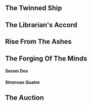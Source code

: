 
## The Twinned Ship


## The Librarian's Accord


## Rise From The Ashes


## The Forging Of The Minds

#### Seram Dos


#### Stronvan Quatre

## The Auction

